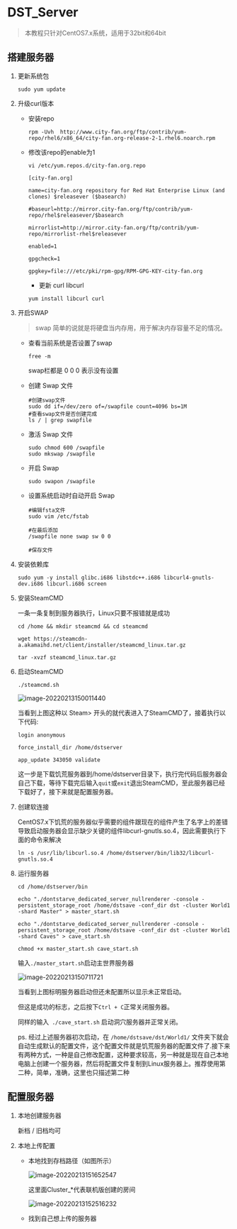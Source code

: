 # DST_Server

> 本教程只针对CentOS7.x系统，适用于32bit和64bit

## 搭建服务器

1. 更新系统包

   `sudo yum update	`

2. 升级curl版本

   + 安装repo

     `rpm -Uvh  http://www.city-fan.org/ftp/contrib/yum-repo/rhel6/x86_64/city-fan.org-release-2-1.rhel6.noarch.rpm`

   + 修改该repo的enable为1

     `vi /etc/yum.repos.d/city-fan.org.repo`

     ```
     [city-fan.org]
     
     name=city-fan.org repository for Red Hat Enterprise Linux (and clones) $releasever ($basearch)
     
     #baseurl=http://mirror.city-fan.org/ftp/contrib/yum-repo/rhel$releasever/$basearch
     
     mirrorlist=http://mirror.city-fan.org/ftp/contrib/yum-repo/mirrorlist-rhel$releasever
     
     enabled=1
     
     gpgcheck=1
     
     gpgkey=file:///etc/pki/rpm-gpg/RPM-GPG-KEY-city-fan.org
     ```

     + 更新 curl libcurl

     `yum install libcurl curl`

3. 开启SWAP

     > swap 简单的说就是将硬盘当内存用，用于解决内存容量不足的情况。

     + 查看当前系统是否设置了swap

       `free -m`

        swap栏都是 0 0 0 表示没有设置

     + 创建 Swap 文件

       ```
       #创建swap文件
       sudo dd if=/dev/zero of=/swapfile count=4096 bs=1M
       #查看swap文件是否创建完成
       ls / | grep swapfile
       ```

     + 激活 Swap 文件

       ```
       sudo chmod 600 /swapfile
       sudo mkswap /swapfile
       ```
       
     + 开启 Swap
     
       `sudo swapon /swapfile`
     
     + 设置系统启动时自动开启 Swap
     
       ```
       #编辑fsta文件
       sudo vim /etc/fstab
       
       #在最后添加
       /swapfile none swap sw 0 0
       
       #保存文件
       ```
     
4. 安装依赖库

     `sudo yum -y install glibc.i686 libstdc++.i686 libcurl4-gnutls-dev.i686 libcurl.i686 screen`

5. 安装SteamCMD

     一条一条复制到服务器执行，Linux只要不报错就是成功

     ```
     cd /home && mkdir steamcmd && cd steamcmd
     
     wget https://steamcdn-a.akamaihd.net/client/installer/steamcmd_linux.tar.gz
     
     tar -xvzf steamcmd_linux.tar.gz
     ```

6. 启动SteamCMD

     `./steamcmd.sh`

     

     ![image-20220213150011440](https://gitee.com/seasontong/image/raw/master/img/image-20220213150011440.png)

     当看到上图这种以 Steam> 开头的就代表进入了SteamCMD了，接着执行以下代码:

     ```
     login anonymous
     
     force_install_dir /home/dstserver
     
     app_update 343050 validate
     ```

     这一步是下载饥荒服务器到/home/dstserver目录下，执行完代码后服务器会自己下载，等待下载完后输入`quit`或`exit`退出SteamCMD，至此服务器已经下载好了，接下来就是配置服务器。

7. 创建软连接

     CentOS7.x下饥荒的服务器似乎需要的组件跟现在的组件产生了名字上的差错导致启动服务器会显示缺少关键的组件libcurl-gnutls.so.4，因此需要执行下面的命令来解决

     `ln -s /usr/lib/libcurl.so.4 /home/dstserver/bin/lib32/libcurl-gnutls.so.4`

8. 运行服务器

     ```
     cd /home/dstserver/bin
     
     echo "./dontstarve_dedicated_server_nullrenderer -console -persistent_storage_root /home/dstsave -conf_dir dst -cluster World1 -shard Master" > master_start.sh
     
     echo "./dontstarve_dedicated_server_nullrenderer -console -persistent_storage_root /home/dstsave -conf_dir dst -cluster World1 -shard Caves" > cave_start.sh
     
     chmod +x master_start.sh cave_start.sh
     ```

     输入`./master_start.sh`启动主世界服务器

     ![image-20220213150711721](https://gitee.com/seasontong/image/raw/master/img/image-20220213150711721.png)

     当看到上图标明服务器启动但还未配置所以显示未正常启动。

     但这是成功的标志，之后按下`Ctrl + C`正常关闭服务器。

     同样的输入` ./cave_start.sh` 启动洞穴服务器并正常关闭。

     ps. 经过上述服务器初次启动，在 `/home/dstsave/dst/World1/` 文件夹下就会自动生成默认的配置文件，这个配置文件就是饥荒服务器的配置文件了.接下来有两种方式，一种是自己修改配置，这种要求较高，另一种就是现在自己本地电脑上创建一个服务器，然后将配置文件复制到Linux服务器上。推荐使用第二种，简单，准确，这里也只描述第二种

## 配置服务器

1. 本地创建服务器

   新档 / 旧档均可

2. 本地上传配置

   + 本地找到存档路径（如图所示）

     ![image-20220213151652547](https://gitee.com/seasontong/image/raw/master/img/image-20220213151652547.png)

     这里面Cluster_*代表联机版创建的房间

     ![image-20220213152516232](https://gitee.com/seasontong/image/raw/master/img/image-20220213152516232.png)

   + 找到自己想上传的服务器
